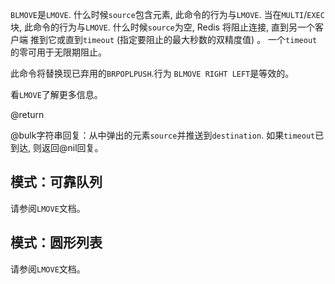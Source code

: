 `BLMOVE`是`LMOVE`.
什么时候`source`包含元素, 此命令的行为与`LMOVE`.
当在`MULTI`/`EXEC`块, 此命令的行为与`LMOVE`.
什么时候`source`为空, Redis 将阻止连接, 直到另一个客户端
推到它或直到`timeout` (指定要阻止的最大秒数的双精度值) 。
一个`timeout`的零可用于无限期阻止。

此命令将替换现已弃用的`BRPOPLPUSH`.行为
`BLMOVE RIGHT LEFT`是等效的。

看`LMOVE`了解更多信息。

@return

@bulk字符串回复：从中弹出的元素`source`并推送到`destination`.
如果`timeout`已到达, 则返回@nil回复。

## 模式：可靠队列

请参阅`LMOVE`文档。

## 模式：圆形列表

请参阅`LMOVE`文档。
